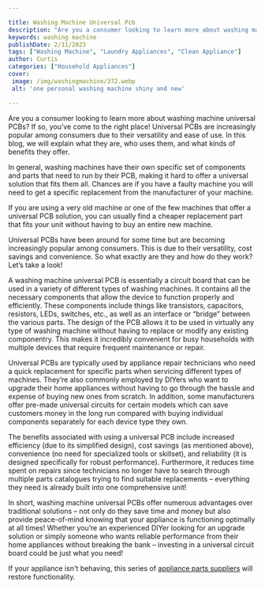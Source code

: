 ```yaml
---

title: Washing Machine Universal Pcb
description: "Are you a consumer looking to learn more about washing machine universal PCBs? If so, you’ve come to the right place! Universal PC...scroll on and keep learning"
keywords: washing machine
publishDate: 2/11/2023
tags: ["Washing Machine", "Laundry Appliances", "Clean Appliance"]
author: Curtis
categories: ["Household Appliances"]
cover: 
 image: /img/washingmachine/372.webp
 alt: 'one personal washing machine shiny and new'

---
```


Are you a consumer looking to learn more about washing machine universal PCBs? If so, you’ve come to the right place! Universal PCBs are increasingly popular among consumers due to their versatility and ease of use. In this blog, we will explain what they are, who uses them, and what kinds of benefits they offer.

In general, washing machines have their own specific set of components and parts that need to run by their PCB, making it hard to offer a universal solution that fits them all. Chances are if you have a faulty machine you will need to get a specific replacement from the manufacturer of your machine. 

If you are using a very old machine or one of the few machines that offer a universal PCB solution, you can usually find a cheaper replacement part that fits your unit without having to buy an entire new machine.

Universal PCBs have been around for some time but are becoming increasingly popular among consumers. This is due to their versatility, cost savings and convenience. So what exactly are they and how do they work? Let’s take a look!

A washing machine universal PCB is essentially a circuit board that can be used in a variety of different types of washing machines. It contains all the necessary components that allow the device to function properly and efficiently. These components include things like transistors, capacitors, resistors, LEDs, switches, etc., as well as an interface or “bridge” between the various parts. The design of the PCB allows it to be used in virtually any type of washing machine without having to replace or modify any existing componentry. This makes it incredibly convenient for busy households with multiple devices that require frequent maintenance or repair.

Universal PCBs are typically used by appliance repair technicians who need a quick replacement for specific parts when servicing different types of machines. They’re also commonly employed by DIYers who want to upgrade their home appliances without having to go through the hassle and expense of buying new ones from scratch. In addition, some manufacturers offer pre-made universal circuits for certain models which can save customers money in the long run compared with buying individual components separately for each device type they own.

The benefits associated with using a universal PCB include increased efficiency (due to its simplified design), cost savings (as mentioned above), convenience (no need for specialized tools or skillset), and reliability (it is designed specifically for robust performance). Furthermore, it reduces time spent on repairs since technicians no longer have to search through multiple parts catalogues trying to find suitable replacements – everything they need is already built into one comprehensive unit! 
 
In short, washing machine universal PCBs offer numerous advantages over traditional solutions – not only do they save time and money but also provide peace-of-mind knowing that your appliance is functioning optimally at all times! Whether you’re an experienced DIYer looking for an upgrade solution or simply someone who wants reliable performance from their home appliances without breaking the bank – investing in a universal circuit board could be just what you need!

If your appliance isn't behaving, this series of <a href="/pages/appliance-parts-suppliers/">appliance parts suppliers</a> will restore functionality.
